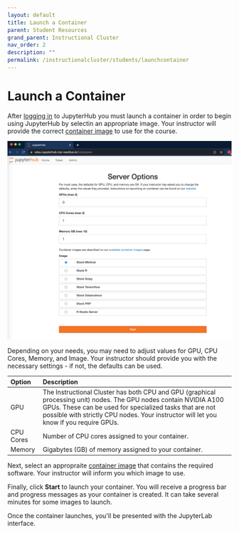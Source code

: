 ```yaml
---
layout: default
title: Launch a Container
parent: Student Resources
grand_parent: Instructional Cluster
nav_order: 2
description: ""
permalink: /instructionalcluster/students/launchcontainer
---
```


# Launch a Container

After [logging in](/instructionalcluster/students/loggingin) to JupyterHub you must launch a container in order to begin using JupyterHub by selectin an appropriate image. Your instructor will provide the correct [container image](/instructionalcluster/images) to use for the course.

![Container Prompt](/images/instructionalcluster/cilogon4.png)

Depending on your needs, you may need to adjust values for GPU, CPU Cores, Memory, and Image. Your instructor should provide you with the necessary settings - if not, the defaults can be used.

| Option               | Description               |
|:---------------------|:--------------------------|
| GPU                  | The Instructional Cluster has both CPU and GPU (graphical processing unit) nodes. The GPU nodes contain NVIDIA A100 GPUs. These can be used for specialized tasks that are not possible with strictly CPU nodes. Your instructor will let you know if you require GPUs. |
| CPU Cores            | Number of CPU cores assigned to your container. |
| Memory               | Gigabytes (GB) of memory assigned to your container.

Next, select an appropraite [container image](/instructionalcluster/images) that contains the required software. Your instructor will inform you which image to use. 

Finally, click **Start** to launch your container. You will receive a progress bar and progress messages as your container is created. It can take several minutes for some images to launch. 

Once the container launches, you'll be presented with the JupyterLab interface.